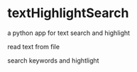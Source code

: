 # textHighlightSearch

a python app for text search and highlight

read text from file

search keywords and hightlight 

